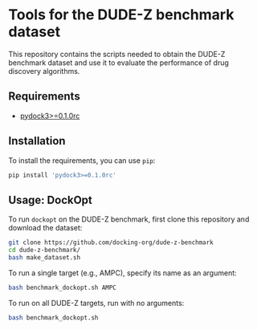 
# Tools for the DUDE-Z benchmark dataset

This repository contains the scripts needed to obtain the DUDE-Z benchmark dataset and use it to evaluate the performance of drug discovery algorithms.

## Requirements

- [pydock3>=0.1.0rc](https://github.com/docking-org/pydock3)

## Installation

To install the requirements, you can use `pip`:

```bash
pip install 'pydock3>=0.1.0rc'
```

## Usage: DockOpt

To run `dockopt` on the DUDE-Z benchmark, first clone this repository and download the dataset:

```bash
git clone https://github.com/docking-org/dude-z-benchmark
cd dude-z-benchmark/
bash make_dataset.sh
````

To run a single target (e.g., AMPC), specify its name as an argument:

```bash
bash benchmark_dockopt.sh AMPC
```

To run on all DUDE-Z targets, run with no arguments:

```bash
bash benchmark_dockopt.sh
```
